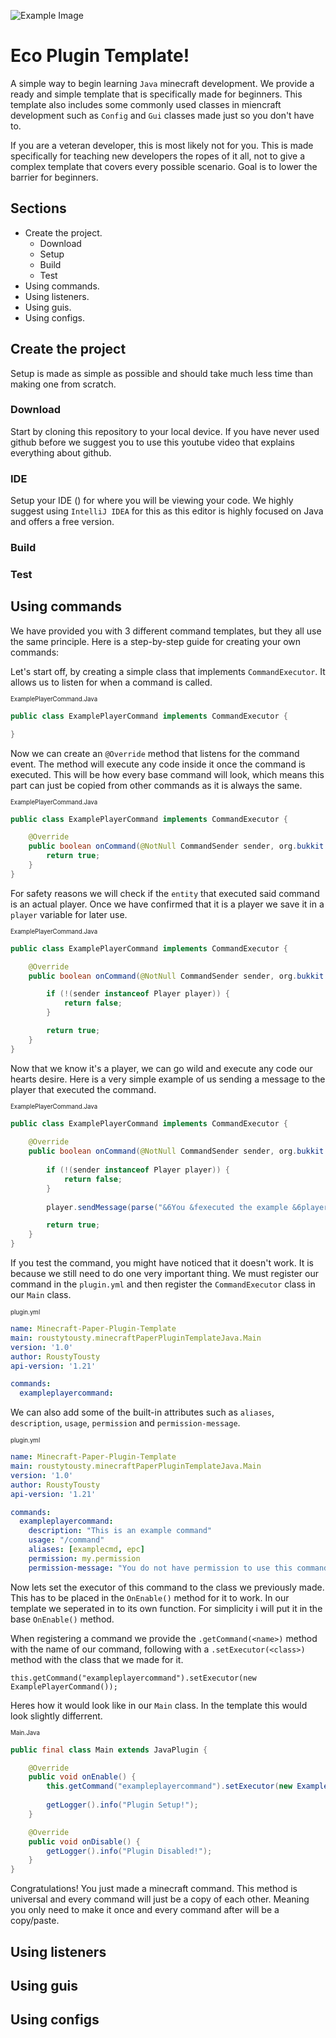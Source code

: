 ![Example Image](https://i.imgur.com/nU0fRMh.jpg)

# Eco Plugin Template!

A simple way to begin learning `Java` minecraft development. We provide a ready and simple template
that is specifically made for beginners. This template also includes some commonly used classes in miencraft
development such as `Config` and `Gui` classes made just so you don't have to.

If you are a veteran developer, this is most likely not for you. This is made specifically for teaching new
developers the ropes of it all, not to give a complex template that covers every possible scenario. Goal is to
lower the barrier for beginners.

## Sections
- Create the project.
  - Download
  - Setup
  - Build
  - Test
- Using commands.
- Using listeners.
- Using guis.
- Using configs.

## Create the project

Setup is made as simple as possible and should take much less time than making one from scratch.

### Download

Start by cloning this repository to your local device. If you have never used github before we suggest you to use this youtube video that explains everything about github.

### IDE

Setup your IDE () for where you will be viewing your code. We highly suggest using `IntelliJ IDEA` for this
as this editor is highly focused on Java and offers a free version.

### Build



### Test


## Using commands

We have provided you with 3 different command templates, but they all use the same principle.
Here is a step-by-step guide for creating your own commands:

Let's start off, by creating a simple class that implements `CommandExecutor`. It allows us to listen for when
a command is called.

<sub><sub>ExamplePlayerCommand.Java</sub>
```java
public class ExamplePlayerCommand implements CommandExecutor {

}
```

Now we can create an `@Override` method that listens for the command event. The method will execute any
code inside it once the command is executed. This will be how every base command will look, which means
this part can just be copied from other commands as it is always the same.

<sub><sub>ExamplePlayerCommand.Java</sub>
```java
public class ExamplePlayerCommand implements CommandExecutor {

    @Override
    public boolean onCommand(@NotNull CommandSender sender, org.bukkit.command.@NotNull Command command, @NotNull String title, @NotNull String[] strings) {
        return true;
    }
}
```

For safety reasons we will check if the `entity` that executed said command is an actual player. Once we
have confirmed that it is a player we save it in a `player` variable for later use.

<sub><sub>ExamplePlayerCommand.Java</sub>
```java
public class ExamplePlayerCommand implements CommandExecutor {

    @Override
    public boolean onCommand(@NotNull CommandSender sender, org.bukkit.command.@NotNull Command command, @NotNull String title, @NotNull String[] strings) {

        if (!(sender instanceof Player player)) {
            return false;
        }

        return true;
    }
}
```

Now that we know it's a player, we can go wild and execute any code our hearts desire. Here is a very simple
example of us sending a message to the player that executed the command.

<sub><sub>ExamplePlayerCommand.Java</sub>
```java
public class ExamplePlayerCommand implements CommandExecutor {
    
    @Override
    public boolean onCommand(@NotNull CommandSender sender, org.bukkit.command.@NotNull Command command, @NotNull String title, @NotNull String[] strings) {
        
        if (!(sender instanceof Player player)) {
            return false;
        }
        
        player.sendMessage(parse("&6You &fexecuted the example &6player &fcommand!"));

        return true;
    }
}
```

If you test the command, you might have noticed that it doesn't work. It is because we still need to do one
very important thing. We must register our command in the `plugin.yml` and then register the
`CommandExecutor` class in our `Main` class.

<sub><sub>plugin.yml</sub>
```yml
name: Minecraft-Paper-Plugin-Template
main: roustytousty.minecraftPaperPluginTemplateJava.Main
version: '1.0'
author: RoustyTousty
api-version: '1.21'

commands:
  exampleplayercommand:
```

We can also add some of the built-in attributes such as `aliases`, `description`, `usage`, `permission`
and `permission-message`.

<sub><sub>plugin.yml</sub>
```yml
name: Minecraft-Paper-Plugin-Template
main: roustytousty.minecraftPaperPluginTemplateJava.Main
version: '1.0'
author: RoustyTousty
api-version: '1.21'

commands:
  exampleplayercommand:
    description: "This is an example command"
    usage: "/command"
    aliases: [examplecmd, epc]
    permission: my.permission
    permission-message: "You do not have permission to use this command!"
```

Now lets set the executor of this command to the class we previously made. This has to be placed in the
`OnEnable()` method for it to work. In our template we seperated in to its own function. For simplicity i will
put it in the base `OnEnable()` method.

When registering a command we provide the `.getCommand(<name>)` method with the name of our command,
following with a `.setExecutor(<class>)` method with the class that we made for it.

`this.getCommand("exampleplayercommand").setExecutor(new ExamplePlayerCommand());`

Heres how it would look like in our `Main` class. In the template this would look slightly differrent.

<sub><sub>Main.Java</sub>
```java
public final class Main extends JavaPlugin {

    @Override
    public void onEnable() {
        this.getCommand("exampleplayercommand").setExecutor(new ExamplePlayerCommand());
        
        getLogger().info("Plugin Setup!");
    }

    @Override
    public void onDisable() {
        getLogger().info("Plugin Disabled!");
    }
}
```

Congratulations! You just made a minecraft command. This method is universal and every command will just
be a copy of each other. Meaning you only need to make it once and every command after will be a 
copy/paste.

## Using listeners

## Using guis

## Using configs










